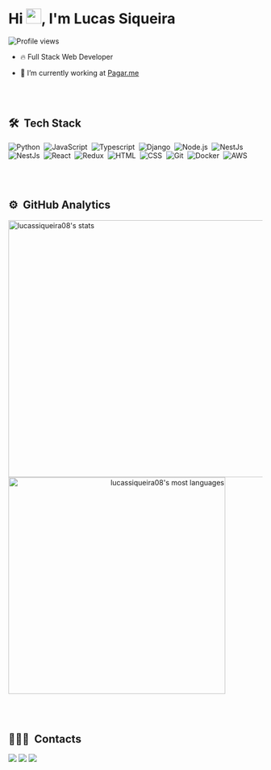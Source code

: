 <h1 align="left">Hi <img src="https://raw.githubusercontent.com/kaueMarques/kaueMarques/master/hi.gif" width="30px">, I'm Lucas Siqueira</h1>
<p align="left"> <img src="https://komarev.com/ghpvc/?username=lucassiqueira08&color=yellow" alt="Profile views" /> </p>

- 🔥 Full Stack Web Developer 

- 🔭 I’m currently working at [Pagar.me](https://github.com/pagarme)

<br><br>

## 🛠 &nbsp;Tech Stack

![Python](https://img.shields.io/badge/Python-05122A?style=flat&logo=python&)&nbsp;
![JavaScript](https://img.shields.io/badge/-JavaScript-05122A?style=flat&logo=javascript)&nbsp;
![Typescript](https://img.shields.io/badge/TypeScript-05122A?style=flat&logo=typescript)&nbsp;
![Django](https://img.shields.io/badge/Django-092E20?style=flat&logo=django&logoColor=white)&nbsp;
![Node.js](https://img.shields.io/badge/-Node.js-05122A?style=flat&logo=node.js)&nbsp;
![NestJs](https://img.shields.io/badge/-NestJs-05122A?style=flat&logo=nestjs)&nbsp;
![NestJs](https://img.shields.io/badge/-NestJs-05122A?style=flat&logo=nestjs)&nbsp;
![React](https://img.shields.io/badge/-React-05122A?style=flat&logo=react)&nbsp;
![Redux](https://img.shields.io/badge/Redux-05122A?style=flat&logo=redux&logoColor=white)&nbsp;
![HTML](https://img.shields.io/badge/-HTML-05122A?style=flat&logo=HTML5)&nbsp;
![CSS](https://img.shields.io/badge/-CSS-05122A?style=flat&logo=CSS3&logoColor=1572B6)&nbsp;
![Git](https://img.shields.io/badge/-Git-05122A?style=flat&logo=git)&nbsp;
![Docker](https://img.shields.io/badge/-Docker-05122A?style=flat&logo=docker)&nbsp;
![AWS](https://img.shields.io/badge/-AWS-05122A?style=flat&logo=amazon-aws)&nbsp;


<br><br>

## ⚙️ &nbsp;GitHub Analytics

<span align="left">
<img width="510em" src="https://github-readme-stats.vercel.app/api?username=lucassiqueira08&show_icons=true&theme=vision-friendly-dark" alt="lucassiqueira08's stats"/>
</span>
<span align="right">
<img width="430em" src="https://github-readme-stats.vercel.app/api/top-langs/?username=lucassiqueira08&layout=compact&theme=vision-friendly-dark" alt="lucassiqueira08's most languages"/>
</span>

<br><br>

## 👨🏽‍🦲 &nbsp;Contacts

<div>
<!--   <a href="https://www.youtube.com/seu-canal-youtube-aqui" target="_blank"><img src="https://img.shields.io/badge/YouTube-FF0000?style=for-the-badge&logo=youtube&logoColor=white" target="_blank"></a> -->
  <a href="https://instagram.com/_lucassiqueira8" target="_blank"><img src="https://img.shields.io/badge/-Instagram-%23E4405F?style=for-the-badge&logo=instagram&logoColor=white" target="_blank"></a>
<!--   <a href="https://www.twitch.tv/seu-usuário-aqui" target="_blank"><img src="https://img.shields.io/badge/Twitch-9146FF?style=for-the-badge&logo=twitch&logoColor=white" target="_blank"></a> -->
  <a href = "mailto:lalvessiqueira8@gmail.com"><img src="https://img.shields.io/badge/Gmail-D14836?style=for-the-badge&logo=gmail&logoColor=white" target="_blank"></a>
  <a href="https://linkedin.com/in/lucas-siqueira08" target="_blank"><img src="https://img.shields.io/badge/-LinkedIn-%230077B5?style=for-the-badge&logo=linkedin&logoColor=white" target="_blank"></a>   
</div>
